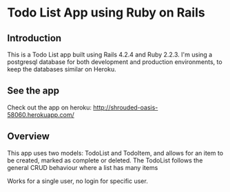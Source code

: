 Todo List App using Ruby on Rails
=====================


Introduction
----------------
This is a Todo List app built using Rails 4.2.4 and Ruby 2.2.3.
I'm using a postgresql database for both development and production environments,
to keep the databases similar on Heroku.

See the app
-------------
Check out the app on heroku: http://shrouded-oasis-58060.herokuapp.com/


Overview
-------------
This app uses two models: TodoList and TodoItem,
and allows for an item to be created, marked as complete or deleted.
The TodoList follows the general CRUD behaviour where a list has many items

Works for a single user, no login for specific user.


